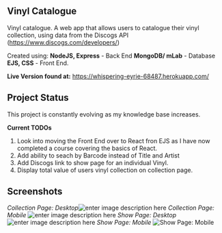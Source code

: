## Vinyl Catalogue
Vinyl catalogue. A web app that allows users to catalogue their vinyl collection, using data from the Discogs API (https://www.discogs.com/developers/)

Created using:
**NodeJS, Express** - Back End
 **MongoDB/ mLab** - Database
  **EJS, CSS** - Front End.

**Live Version found at:** 
https://whispering-eyrie-68487.herokuapp.com/

## Project Status
This project is constantly evolving as my knowledge base increases.

**Current TODOs**

 1. Look into moving the Front End over to React fron EJS as I have now completed a course covering the basics of React.
 2. Add ability to seach by Barcode instead of Title and Artist
 3. Add Discogs link to show page for an individual Vinyl.
 4. Display total value of users vinyl collection on collection page.
## Screenshots
*Collection Page: Desktop*![enter image description here](https://lh3.googleusercontent.com/wtiLvzWHwNSP2p9UHPZwpkmRiTdvhqm70IhfmpituuinfBdH1wSPfVgXOyHXVnCu4ISx0zyKQq0t)
*Collection Page: Mobile*
![enter image description here](https://lh3.googleusercontent.com/glbpqF-fPRFaQjUDOESPI_bhwOjJXV1mrV4mGfjnLJXCm1_rnc1KFdyb9A02DBE3CepPJSzKGQi5)
*Show Page: Desktop*![enter image description here](https://lh3.googleusercontent.com/nHWkU9Kln7aKilbiqv7FcAp2QbPgbV8cDJvvcxyg8D0_fZ0nVxCEO6lLJKg2RSaA4XlyYvqU5Cz6)
*Show Page: Mobile*
![Show Page: Mobile](https://lh3.googleusercontent.com/6A0V6xqYqfj9Sz8kdPmTKoeE9EzSnYirBDU0wgL0Lrp_pLH0xXhTRFH4sPHxvk23eiA-PBXUbqEb)

